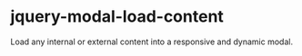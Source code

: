 # jquery-modal-load-content
Load any internal or external content into a responsive and dynamic modal.
